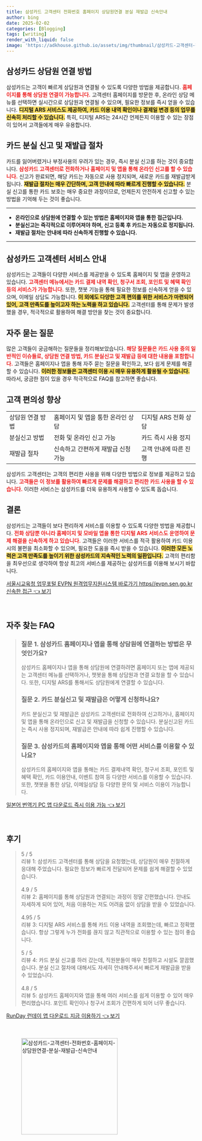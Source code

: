 ```yaml
---
title: 삼성카드 고객센터 전화번호 홈페이지 상담원연결 분실 재발급 신속안내
author: bing
date: 2025-02-02
categories: [Blogging]
tags: [writing]
render_with_liquid: false
image: 'https://adkhouse.github.io/assets/img/thumbnail/삼성카드-고객센터-전화번호-홈페이지-상담원연결-분실-재발급-신속안내.webp'
---
```



<h2 id='상담원 연결 방법'>삼성카드 상담원 연결 방법</h2>

<p>삼성카드는 고객이 빠르게 상담원과 연결될 수 있도록 다양한 방법을 제공합니다. <b><span style="color: #ee2323;">홈페이지를 통해 상담원 연결이 가능합니다.</span></b> 고객센터 홈페이지를 방문한 후, 온라인 상담 메뉴를 선택하면 실시간으로 상담원과 연결될 수 있으며, 필요한 정보를 즉시 얻을 수 있습니다. <b><span style="background-color: #ffe066;">디지털 ARS 서비스도 제공하여, 카드 이용 내역 확인이나 결제일 변경 등의 업무를 신속히 처리할 수 있습니다.</span></b> 특히, 디지털 ARS는 24시간 언제든지 이용할 수 있는 장점이 있어서 고객들에게 매우 유용합니다.</p>

<h2 id='분실 신고 및 재발급 절차'>카드 분실 신고 및 재발급 절차</h2>

<p>카드를 잃어버렸거나 부정사용의 우려가 있는 경우, 즉시 분실 신고를 하는 것이 중요합니다. <b><span style="color: #ee2323;">삼성카드 고객센터로 전화하거나 홈페이지 및 앱을 통해 온라인 신고를 할 수 있습니다.</span></b> 신고가 완료되면, 해당 카드는 자동으로 사용 정지되며, 새로운 카드를 재발급받게 됩니다. <b><span style="background-color: #ffe066;">재발급 절차는 매우 간단하며, 고객 안내에 따라 빠르게 진행할 수 있습니다.</span></b> 분실 신고를 통한 카드 보호는 매우 중요한 과정이므로, 언제든지 안전하게 신고할 수 있는 방법을 기억해 두는 것이 좋습니다.</p>

<hr />

<ul>
    <li><b>온라인으로 상담원에 연결할 수 있는 방법은 홈페이지와 앱을 통한 접근입니다.</b></li>
    <li><b>분실신고는 즉각적으로 이루어져야 하며, 신고 등록 후 카드는 자동으로 정지됩니다.</b></li>
    <li><b>재발급 절차는 안내에 따라 신속하게 진행할 수 있습니다.</b></li>
</ul>

<hr />

<h2 id='고객센터 서비스 안내'>삼성카드 고객센터 서비스 안내</h2>

<p>삼성카드는 고객들이 다양한 서비스를 제공받을 수 있도록 홈페이지 및 앱을 운영하고 있습니다. <b><span style="color: #ee2323;">고객센터 메뉴에서는 카드 결제 내역 확인, 청구서 조회, 포인트 및 혜택 확인 등의 서비스가 가능합니다.</span></b> 또한, 챗봇 기능을 통해 필요한 정보를 신속하게 얻을 수 있으며, 이메일 상담도 가능합니다. <b><span style="background-color: #ffe066;">이 외에도 다양한 고객 편의를 위한 서비스가 마련되어 있어, 고객 만족도를 높이고자 하는 노력을 하고 있습니다.</span></b> 고객센터를 통해 문제가 발생했을 경우, 적극적으로 활용하여 해결 방안을 찾는 것이 중요합니다.</p>

<h2 id='자주 묻는 질문'>자주 묻는 질문</h2>

<p>많은 고객들이 궁금해하는 질문들을 정리해보았습니다. <b><span style="color: #ee2323;">해당 질문들은 카드 사용 중의 일반적인 이슈들로, 상담원 연결 방법, 카드 분실신고 및 재발급 등에 대한 내용을 포함합니다.</span></b> 고객들은 홈페이지나 앱을 통해 자주 묻는 질문을 확인하고, 보다 쉽게 문제를 해결할 수 있습니다. <b><span style="background-color: #ffe066;">이러한 정보들은 고객센터 이용 시 매우 유용하게 활용될 수 있습니다.</span></b> 따라서, 궁금한 점이 있을 경우 적극적으로 FAQ를 참고하면 좋습니다.</p>

<h2 id='고객 편의성 향상'>고객 편의성 향상</h2>

<table>
    <tr>
        <td>상담원 연결 방법</td>
        <td>홈페이지 및 앱을 통한 온라인 상담</td>
        <td>디지털 ARS 전화 상담</td>
    </tr>
    <tr>
        <td>분실신고 방법</td>
        <td>전화 및 온라인 신고 가능</td>
        <td>카드 즉시 사용 정지</td>
    </tr>
    <tr>
        <td>재발급 절차</td>
        <td>신속하고 간편하게 재발급 신청 가능</td>
        <td>고객 안내에 따른 진행</td>
    </tr>
</table>

<p>삼성카드 고객센터는 고객의 편리한 사용을 위해 다양한 방법으로 정보를 제공하고 있습니다. <b><span style="color: #ee2323;">고객들은 이 정보를 활용하여 빠르게 문제를 해결하고 편리한 카드 사용을 할 수 있습니다.</span></b> 이러한 서비스는 삼성카드를 더욱 유용하게 사용할 수 있도록 돕습니다.</p>

<h2 id='결론'>결론</h2>

<p>삼성카드는 고객들이 보다 편리하게 서비스를 이용할 수 있도록 다양한 방법을 제공합니다. <b><span style="color: #ee2323;">전화 상담뿐 아니라 홈페이지 및 모바일 앱을 통한 디지털 ARS 서비스도 운영하여 문제 해결을 신속하게 하고 있습니다.</span></b> 고객들은 이러한 서비스를 적극 활용하여 카드 이용 시의 불편을 최소화할 수 있으며, 필요한 도움을 즉시 받을 수 있습니다. <b><span style="background-color: #ffe066;">이러한 모든 노력은 고객 만족도를 높이기 위한 삼성카드의 지속적인 노력의 일환입니다.</span></b> 고객의 편리함을 최우선으로 생각하여 항상 최고의 서비스를 제공하는 삼성카드를 이용해 보시기 바랍니다.</p>


<p><a class="click-button" title="서울시교육청 업무포털 EVPN 원격업무지원시스템 바로가기 https//evpn.sen.go.kr 신속한 접근" href="https://adkhouse.github.io/posts/%EC%84%9C%EC%9A%B8%EC%8B%9C%EA%B5%90%EC%9C%A1%EC%B2%AD-%EC%97%85%EB%AC%B4%ED%8F%AC%ED%84%B8-EVPN-%EC%9B%90%EA%B2%A9%EC%97%85%EB%AC%B4%EC%A7%80%EC%9B%90%EC%8B%9C%EC%8A%A4%ED%85%9C-%EB%B0%94%EB%A1%9C%EA%B0%80%EA%B8%B0-httpsevpn.sen.go.kr-%EC%8B%A0%EC%86%8D%ED%95%9C-%EC%A0%91%EA%B7%BC/" rel="dofollow">서울시교육청 업무포털 EVPN 원격업무지원시스템 바로가기 https//evpn.sen.go.kr 신속한 접근 👈 보기</a></p><br>
<h2 id='자주_찾는_FAQ'>자주 찾는 FAQ</h2>
<div itemscope="" itemtype="https://schema.org/FAQPage">
<blockquote>
<div itemscope="" itemprop="mainEntity" itemtype="https://schema.org/Question">
<h3 itemprop="name">질문 1. 삼성카드 홈페이지나 앱을 통해 상담원에 연결하는 방법은 무엇인가요?</h3>
<div itemscope="" itemprop="acceptedAnswer" itemtype="https://schema.org/Answer">
<span itemprop="text">
<p>삼성카드 홈페이지나 앱을 통해 상담원에 연결하려면 홈페이지 또는 앱에 제공되는 고객센터 메뉴를 선택하거나, 챗봇을 통해 상담원과 연결 요청을 할 수 있습니다. 또한, 디지털 ARS를 통해서도 상담원에게 연결할 수 있습니다.</p>
</span>
</div>
</div>
<div itemscope="" itemprop="mainEntity" itemtype="https://schema.org/Question">
<h3 itemprop="name">질문 2. 카드 분실신고 및 재발급은 어떻게 신청하나요?</h3>
<div itemscope="" itemprop="acceptedAnswer" itemtype="https://schema.org/Answer">
<span itemprop="text">
<p>카드 분실신고 및 재발급은 삼성카드 고객센터로 전화하여 신고하거나, 홈페이지 및 앱을 통해 온라인으로 신고 및 재발급을 신청할 수 있습니다. 분실신고된 카드는 즉시 사용 정지되며, 재발급은 안내에 따라 쉽게 진행할 수 있습니다.</p>
</span>
</div>
</div>
<div itemscope="" itemprop="mainEntity" itemtype="https://schema.org/Question">
<h3 itemprop="name">질문 3. 삼성카드의 홈페이지와 앱을 통해 어떤 서비스를 이용할 수 있나요?</h3>
<div itemscope="" itemprop="acceptedAnswer" itemtype="https://schema.org/Answer">
<span itemprop="text">
<p>삼성카드의 홈페이지와 앱을 통해는 카드 결제내역 확인, 청구서 조회, 포인트 및 혜택 확인, 카드 이용안내, 이벤트 참여 등 다양한 서비스를 이용할 수 있습니다. 또한, 챗봇을 통한 상담, 이메일상담 등 다양한 문의 및 서비스 이용이 가능합니다.</p>
</span>
</div>
</div>
</blockquote>
</div>
<p><a class="click-button" title="일본어 번역기 PC 앱 다운로드 즉시 이용 가능" href="https://adkhouse.github.io/posts/%EC%9D%BC%EB%B3%B8%EC%96%B4-%EB%B2%88%EC%97%AD%EA%B8%B0-PC-%EC%95%B1-%EB%8B%A4%EC%9A%B4%EB%A1%9C%EB%93%9C-%EC%A6%89%EC%8B%9C-%EC%9D%B4%EC%9A%A9-%EA%B0%80%EB%8A%A5/" rel="dofollow">일본어 번역기 PC 앱 다운로드 즉시 이용 가능 👈 보기</a></p><br>
<h2 id='후기'>후기</h2>
<div itemscope itemtype="https://schema.org/Product">
  <blockquote>
  <div itemprop="review" itemscope itemtype="https://schema.org/Review">
      <div itemprop="reviewRating" itemscope itemtype="https://schema.org/Rating"> <span itemprop="ratingValue">5</span> / <span itemprop="bestRating">5</span> </div>
      <span itemprop="reviewBody">리뷰 1: 삼성카드 고객센터를 통해 상담을 요청했는데, 상담원이 매우 친절하게 응대해 주었습니다. 필요한 정보가 빠르게 전달되어 문제를 쉽게 해결할 수 있었습니다.</span>
  </div>
  <br>
  <div itemprop="review" itemscope itemtype="https://schema.org/Review">
      <div itemprop="reviewRating" itemscope itemtype="https://schema.org/Rating"> <span itemprop="ratingValue">4.9</span> / <span itemprop="bestRating">5</span> </div>
      <span itemprop="reviewBody">리뷰 2: 홈페이지를 통해 상담원과 연결되는 과정이 정말 간편했습니다. 안내도 자세하게 되어 있어, 처음 이용하는 저도 어려움 없이 상담을 받을 수 있었습니다.</span>
  </div>
  <br>
  <div itemprop="review" itemscope itemtype="https://schema.org/Review">
      <div itemprop="reviewRating" itemscope itemtype="https://schema.org/Rating"> <span itemprop="ratingValue">4.95</span> / <span itemprop="bestRating">5</span> </div>
      <span itemprop="reviewBody">리뷰 3: 디지털 ARS 서비스를 통해 카드 이용 내역을 조회했는데, 빠르고 정확했습니다. 항상 그렇게 누가 전화를 끊지 않고 직관적으로 이용할 수 있는 점이 좋습니다.</span>
  </div>
  <br>
  <div itemprop="review" itemscope itemtype="https://schema.org/Review">
      <div itemprop="reviewRating" itemscope itemtype="https://schema.org/Rating"> <span itemprop="ratingValue">5</span> / <span itemprop="bestRating">5</span> </div>
      <span itemprop="reviewBody">리뷰 4: 카드 분실 신고를 하러 갔는데, 직원분들이 매우 친절하고 시설도 깔끔했습니다. 분실 신고 절차에 대해서도 자세히 안내해주셔서 빠르게 재발급을 받을 수 있었습니다.</span>
  </div>
  <br>
  <div itemprop="review" itemscope itemtype="https://schema.org/Review">
      <div itemprop="reviewRating" itemscope itemtype="https://schema.org/Rating"> <span itemprop="ratingValue">4.8</span> / <span itemprop="bestRating">5</span> </div>
      <span itemprop="reviewBody">리뷰 5: 삼성카드 홈페이지와 앱을 통해 여러 서비스를 쉽게 이용할 수 있어 매우 편리했습니다. 포인트 확인이나 청구서 조회가 간편하게 되어 너무 좋습니다.</span>
  </div>
  </blockquote>
</div>
<p><a class="click-button" title="RunDay 런데이 앱 다운로드 지금 이용하기" href="https://adkhouse.github.io/posts/RunDay-%EB%9F%B0%EB%8D%B0%EC%9D%B4-%EC%95%B1-%EB%8B%A4%EC%9A%B4%EB%A1%9C%EB%93%9C-%EC%A7%80%EA%B8%88-%EC%9D%B4%EC%9A%A9%ED%95%98%EA%B8%B0/" rel="dofollow">RunDay 런데이 앱 다운로드 지금 이용하기 👈 보기</a></p><br>
<figure class="image"><img src="https://adkhouse.github.io/assets/img/thumbnail/삼성카드-고객센터-전화번호-홈페이지-상담원연결-분실-재발급-신속안내.webp" alt="삼성카드-고객센터-전화번호-홈페이지-상담원연결-분실-재발급-신속안내" width="256" height="256"></figure>